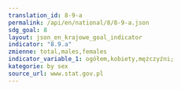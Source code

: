 ```yaml
---
translation_id: 8-9-a
permalink: /api/en/national/8/8-9-a.json
sdg_goal: 8
layout: json_en_krajowe_goal_indicator
indicator: "8.9.a"
zmienne: total,males,females
indicator_variable_1: ogółem,kobiety,mężczyźni;
kategorie: by sex
source_url: www.stat.gov.pl
---
```

